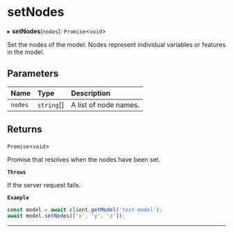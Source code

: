 # setNodes


▸ **setNodes**(`nodes`): `Promise`\<`void`\>

Set the nodes of the model.
Nodes represent individual variables or features in the model.

## Parameters

| Name | Type | Description |
| :------ | :------ | :------ |
| `nodes` | `string`[] | A list of node names. |

## Returns

`Promise`\<`void`\>

Promise that resolves when the nodes have been set.

**`Throws`**

If the server request fails.

**`Example`**

```typescript
const model = await client.getModel('test-model');
await model.setNodes(['x', 'y', 'z']);
```

___
